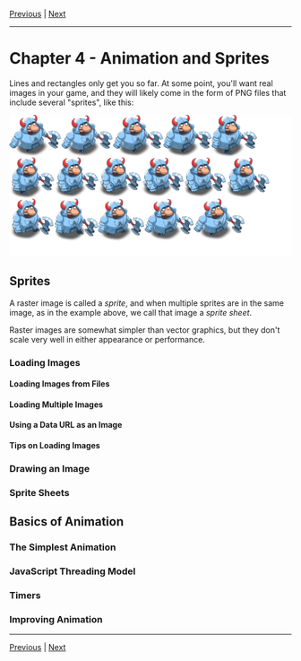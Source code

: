 [Previous](./Chapter3.md) | [Next](./Chapter5.md)

<hr>

# Chapter 4 - Animation and Sprites

Lines and rectangles only get you so far. At some point, you'll want real
images in your game, and they will likely come in the form of PNG files that
include several "sprites", like this:

![knight](../public/img/spritesheet.png)

## Sprites

A raster image is called a _sprite_, and when multiple sprites are in the same
image, as in the example above, we call that image a _sprite sheet_.

Raster images are somewhat simpler than vector graphics, but they don't scale
very well in either appearance or performance.

### Loading Images

#### Loading Images from Files

#### Loading Multiple Images

#### Using a Data URL as an Image

#### Tips on Loading Images

### Drawing an Image

### Sprite Sheets

## Basics of Animation

### The Simplest Animation

### JavaScript Threading Model

### Timers

### Improving Animation

<hr>

[Previous](./Chapter3.md) | [Next](./Chapter5.md)
